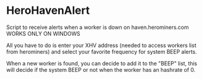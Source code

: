 # HeroHavenAlert
Script to receive alerts when a worker is down on haven.herominers.com
WORKS ONLY ON WINDOWS

All you have to do is enter your XHV address (needed to access workers list from herominers) and select your favorite frequency for system BEEP alerts.

When a new worker is found, you can decide to add it to the "BEEP" list, this will decide if the system BEEP or not when the worker has an hashrate of 0.
